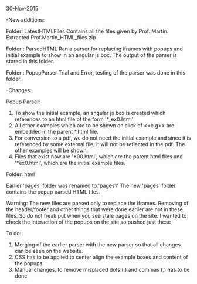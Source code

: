 30-Nov-2015

-New additions:

Folder: LatestHTMLFiles 
Contains all the files given by Prof. Martin. Extracted Prof.Martin_HTML_files.zip

Folder : ParsedHTML 
Ran a parser for replacing iframes with popups and initial example to show in an angular js box. The output of the parser is stored in this folder.

Folder : PopupParser
Trial and Error, testing of the parser was done in this folder.

-Changes:

Popup Parser: 
1. To show the initial example, an angular js box is created which references to an html file of the form '*_ex0.html'
2. All other examples which are to be shown on click of <<e.g>> are embedded in the parent *.html file.
3. For conversion to a pdf, we do not need the initial example and since it is referenced by some external file, it will not be reflected in the pdf. The other examples will be shown.
4. Files that exist now are '*00.html', which are the parent html files and '*ex0.html', which are the initial example files. 


Folder: html

Earlier 'pages' folder was renamed to 'pages1'
The new 'pages' folder contains the popup parsed HTML files.

Warning: The new files are parsed only to replace the iframes. Removing of the header/footer and other things that were done earlier are not in these files. So do not freak put when you see stale pages on the site. I wanted to check the interaction of the popups on the site so pushed just these

To do: 
1. Merging of the earlier parser with the new parser so that all changes can be seen on the website. 
2. CSS has to be applied to center align the example boxes and content of the popups.
3. Manual changes, to remove misplaced dots (.) and commas (,) has to be done. 



